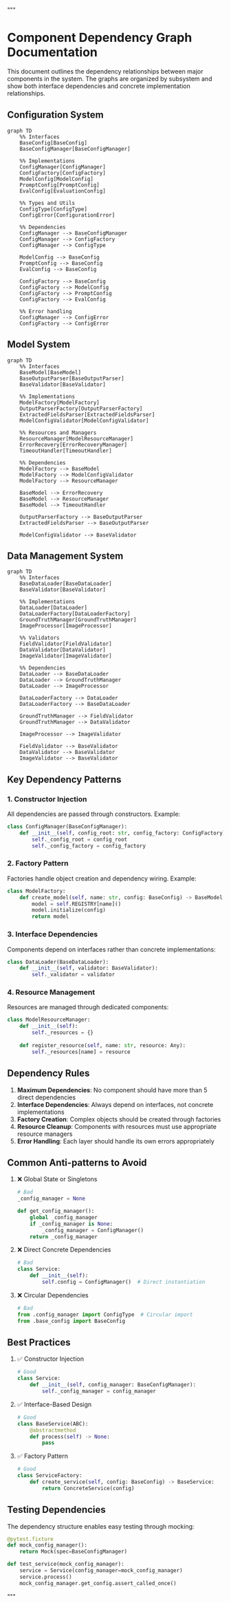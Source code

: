 """
# Component Dependency Graph Documentation

This document outlines the dependency relationships between major components in the system. The graphs are organized by subsystem and show both interface dependencies and concrete implementation relationships.

## Configuration System

```mermaid
graph TD
    %% Interfaces
    BaseConfig[BaseConfig]
    BaseConfigManager[BaseConfigManager]
    
    %% Implementations
    ConfigManager[ConfigManager]
    ConfigFactory[ConfigFactory]
    ModelConfig[ModelConfig]
    PromptConfig[PromptConfig]
    EvalConfig[EvaluationConfig]
    
    %% Types and Utils
    ConfigType[ConfigType]
    ConfigError[ConfigurationError]
    
    %% Dependencies
    ConfigManager --> BaseConfigManager
    ConfigManager --> ConfigFactory
    ConfigManager --> ConfigType
    
    ModelConfig --> BaseConfig
    PromptConfig --> BaseConfig
    EvalConfig --> BaseConfig
    
    ConfigFactory --> BaseConfig
    ConfigFactory --> ModelConfig
    ConfigFactory --> PromptConfig
    ConfigFactory --> EvalConfig
    
    %% Error handling
    ConfigManager --> ConfigError
    ConfigFactory --> ConfigError
```

## Model System

```mermaid
graph TD
    %% Interfaces
    BaseModel[BaseModel]
    BaseOutputParser[BaseOutputParser]
    BaseValidator[BaseValidator]
    
    %% Implementations
    ModelFactory[ModelFactory]
    OutputParserFactory[OutputParserFactory]
    ExtractedFieldsParser[ExtractedFieldsParser]
    ModelConfigValidator[ModelConfigValidator]
    
    %% Resources and Managers
    ResourceManager[ModelResourceManager]
    ErrorRecovery[ErrorRecoveryManager]
    TimeoutHandler[TimeoutHandler]
    
    %% Dependencies
    ModelFactory --> BaseModel
    ModelFactory --> ModelConfigValidator
    ModelFactory --> ResourceManager
    
    BaseModel --> ErrorRecovery
    BaseModel --> ResourceManager
    BaseModel --> TimeoutHandler
    
    OutputParserFactory --> BaseOutputParser
    ExtractedFieldsParser --> BaseOutputParser
    
    ModelConfigValidator --> BaseValidator
```

## Data Management System

```mermaid
graph TD
    %% Interfaces
    BaseDataLoader[BaseDataLoader]
    BaseValidator[BaseValidator]
    
    %% Implementations
    DataLoader[DataLoader]
    DataLoaderFactory[DataLoaderFactory]
    GroundTruthManager[GroundTruthManager]
    ImageProcessor[ImageProcessor]
    
    %% Validators
    FieldValidator[FieldValidator]
    DataValidator[DataValidator]
    ImageValidator[ImageValidator]
    
    %% Dependencies
    DataLoader --> BaseDataLoader
    DataLoader --> GroundTruthManager
    DataLoader --> ImageProcessor
    
    DataLoaderFactory --> DataLoader
    DataLoaderFactory --> BaseDataLoader
    
    GroundTruthManager --> FieldValidator
    GroundTruthManager --> DataValidator
    
    ImageProcessor --> ImageValidator
    
    FieldValidator --> BaseValidator
    DataValidator --> BaseValidator
    ImageValidator --> BaseValidator
```

## Key Dependency Patterns

### 1. Constructor Injection
All dependencies are passed through constructors. Example:
```python
class ConfigManager(BaseConfigManager):
    def __init__(self, config_root: str, config_factory: ConfigFactory):
        self._config_root = config_root
        self._config_factory = config_factory
```

### 2. Factory Pattern
Factories handle object creation and dependency wiring. Example:
```python
class ModelFactory:
    def create_model(self, name: str, config: BaseConfig) -> BaseModel:
        model = self.REGISTRY[name]()
        model.initialize(config)
        return model
```

### 3. Interface Dependencies
Components depend on interfaces rather than concrete implementations:
```python
class DataLoader(BaseDataLoader):
    def __init__(self, validator: BaseValidator):
        self._validator = validator
```

### 4. Resource Management
Resources are managed through dedicated components:
```python
class ModelResourceManager:
    def __init__(self):
        self._resources = {}
        
    def register_resource(self, name: str, resource: Any):
        self._resources[name] = resource
```

## Dependency Rules

1. **Maximum Dependencies**: No component should have more than 5 direct dependencies
2. **Interface Dependencies**: Always depend on interfaces, not concrete implementations
3. **Factory Creation**: Complex objects should be created through factories
4. **Resource Cleanup**: Components with resources must use appropriate resource managers
5. **Error Handling**: Each layer should handle its own errors appropriately

## Common Anti-patterns to Avoid

1. ❌ Global State or Singletons
   ```python
   # Bad
   _config_manager = None
   
   def get_config_manager():
       global _config_manager
       if _config_manager is None:
           _config_manager = ConfigManager()
       return _config_manager
   ```

2. ❌ Direct Concrete Dependencies
   ```python
   # Bad
   class Service:
       def __init__(self):
           self.config = ConfigManager()  # Direct instantiation
   ```

3. ❌ Circular Dependencies
   ```python
   # Bad
   from .config_manager import ConfigType  # Circular import
   from .base_config import BaseConfig
   ```

## Best Practices

1. ✅ Constructor Injection
   ```python
   # Good
   class Service:
       def __init__(self, config_manager: BaseConfigManager):
           self._config_manager = config_manager
   ```

2. ✅ Interface-Based Design
   ```python
   # Good
   class BaseService(ABC):
       @abstractmethod
       def process(self) -> None:
           pass
   ```

3. ✅ Factory Pattern
   ```python
   # Good
   class ServiceFactory:
       def create_service(self, config: BaseConfig) -> BaseService:
           return ConcreteService(config)
   ```

## Testing Dependencies

The dependency structure enables easy testing through mocking:

```python
@pytest.fixture
def mock_config_manager():
    return Mock(spec=BaseConfigManager)

def test_service(mock_config_manager):
    service = Service(config_manager=mock_config_manager)
    service.process()
    mock_config_manager.get_config.assert_called_once()
```
""" 